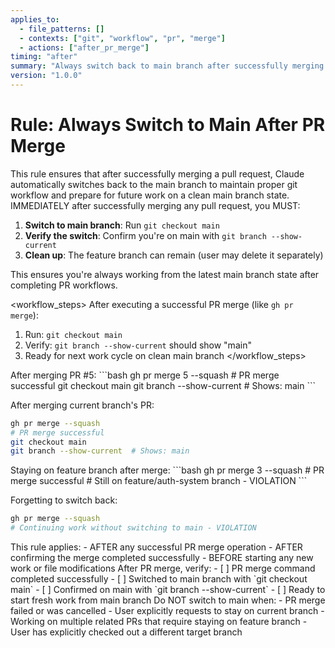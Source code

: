 ```yaml
---
applies_to:
  - file_patterns: []
  - contexts: ["git", "workflow", "pr", "merge"]
  - actions: ["after_pr_merge"]
timing: "after"
summary: "Always switch back to main branch after successfully merging a PR"
version: "1.0.0"
---
```


# Rule: Always Switch to Main After PR Merge

<purpose>
This rule ensures that after successfully merging a pull request, Claude automatically switches back to the main branch to maintain proper git workflow and prepare for future work on a clean main branch state.
</purpose>

<instructions>
IMMEDIATELY after successfully merging any pull request, you MUST:

1. **Switch to main branch**: Run `git checkout main`
2. **Verify the switch**: Confirm you're on main with `git branch --show-current`
3. **Clean up**: The feature branch can remain (user may delete it separately)

This ensures you're always working from the latest main branch state after completing PR workflows.
</instructions>

<workflow_steps>
After executing a successful PR merge (like `gh pr merge`):

1. Run: `git checkout main`
2. Verify: `git branch --show-current` should show "main"
3. Ready for next work cycle on clean main branch
</workflow_steps>

<examples>
<correct>
After merging PR #5:
```bash
gh pr merge 5 --squash
# PR merge successful
git checkout main
git branch --show-current  # Shows: main
```

After merging current branch's PR:
```bash
gh pr merge --squash
# PR merge successful  
git checkout main
git branch --show-current  # Shows: main
```
</correct>

<incorrect>
Staying on feature branch after merge:
```bash
gh pr merge 3 --squash
# PR merge successful
# Still on feature/auth-system branch - VIOLATION
```

Forgetting to switch back:
```bash
gh pr merge --squash
# Continuing work without switching to main - VIOLATION
```
</incorrect>
</examples>

<timing>
This rule applies:
- AFTER any successful PR merge operation
- AFTER confirming the merge completed successfully
- BEFORE starting any new work or file modifications
</timing>

<validation>
After PR merge, verify:
- [ ] PR merge command completed successfully
- [ ] Switched to main branch with `git checkout main`
- [ ] Confirmed on main with `git branch --show-current`
- [ ] Ready to start fresh work from main branch
</validation>

<exceptions>
Do NOT switch to main when:
- PR merge failed or was cancelled
- User explicitly requests to stay on current branch
- Working on multiple related PRs that require staying on feature branch
- User has explicitly checked out a different target branch
</exceptions>